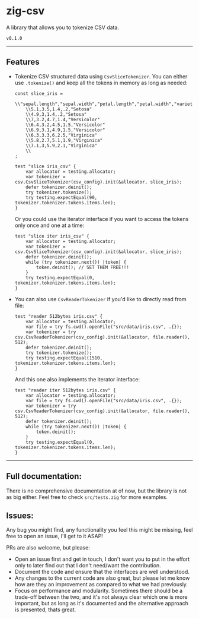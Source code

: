# zig-csv

A library that allows you to tokenize CSV data.

`v0.1.0`

---

## Features
- Tokenize CSV structured data using `CsvSliceTokenizer`. You can either use `.tokenize()` and keep all the tokens in memory as long as needed:
    ```zig
    const slice_iris =
        \\"sepal.length","sepal.width","petal.length","petal.width","variety"
        \\5.1,3.5,1.4,.2,"Setosa"
        \\4.9,3,1.4,.2,"Setosa"
        \\7,3.2,4.7,1.4,"Versicolor"
        \\6.4,3.2,4.5,1.5,"Versicolor"
        \\6.9,3.1,4.9,1.5,"Versicolor"
        \\6.3,3.3,6,2.5,"Virginica"
        \\5.8,2.7,5.1,1.9,"Virginica"
        \\7.1,3,5.9,2.1,"Virginica"
        \\
    ;

    test "slice iris_csv" {
        var allocator = testing.allocator;
        var tokenizer = csv.CsvSliceTokenizer(csv_config).init(&allocator, slice_iris);
        defer tokenizer.deinit();
        try tokenizer.tokenize();
        try testing.expectEqual(90, tokenizer.tokenizer.tokens.items.len);
    }
    ```

    Or you could use the iterator interface if you want to access the tokens only once and one at a time:

    ```zig
    test "slice iter iris_csv" {
        var allocator = testing.allocator;
        var tokenizer = csv.CsvSliceTokenizer(csv_config).init(&allocator, slice_iris);
        defer tokenizer.deinit();
        while (try tokenizer.next()) |token| {
            token.deinit(); // SET THEM FREE!!!
        }
        try testing.expectEqual(0, tokenizer.tokenizer.tokens.items.len);
    }
    ```

- You can also use `CsvReaderTokenizer` if you'd like to directly read from file:

    ```zig
    test "reader 512bytes iris.csv" {
        var allocator = testing.allocator;
        var file = try fs.cwd().openFile("src/data/iris.csv", .{});
        var tokenizer = try csv.CsvReaderTokenizer(csv_config).init(&allocator, file.reader(), 512);
        defer tokenizer.deinit();
        try tokenizer.tokenize();
        try testing.expectEqual(1510, tokenizer.tokenizer.tokens.items.len);
    }
    ```

    And this one also implements the iterator interface:

    ```zig
    test "reader iter 512bytes iris.csv" {
        var allocator = testing.allocator;
        var file = try fs.cwd().openFile("src/data/iris.csv", .{});
        var tokenizer = try csv.CsvReaderTokenizer(csv_config).init(&allocator, file.reader(), 512);
        defer tokenizer.deinit();
        while (try tokenizer.next()) |token| {
            token.deinit();
        }
        try testing.expectEqual(0, tokenizer.tokenizer.tokens.items.len);
    }
    ```

---

## Full documentation:

There is no comprehensive documentation at of now, but the library is not as big either. Feel free to check `src/tests.zig` for more examples.

## Issues:

Any bug you might find, any functionality you feel this might be missing, feel free to open an issue, I'll get to it ASAP!

PRs are also welcome, but please:
- Open an issue first and get in touch, I don't want you to put in the effort only to later find out that I don't need/want the contribution.
- Document the code and ensure that the interfaces are well understood.
- Any changes to the current code are also great, but please let me know how are they an improvement as compared to what we had previously.
- Focus on performance and modularity. Sometimes there should be a trade-off between the two, and it's not always clear which one is more important, but as long as it's documented and the alternative approach is presented, thats great.